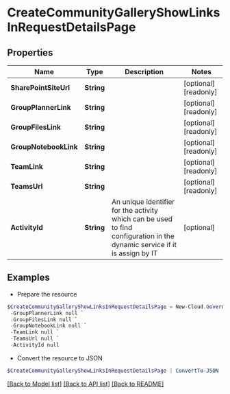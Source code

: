 # CreateCommunityGalleryShowLinksInRequestDetailsPage
## Properties

Name | Type | Description | Notes
------------ | ------------- | ------------- | -------------
**SharePointSiteUrl** | **String** |  | [optional] [readonly] 
**GroupPlannerLink** | **String** |  | [optional] [readonly] 
**GroupFilesLink** | **String** |  | [optional] [readonly] 
**GroupNotebookLink** | **String** |  | [optional] [readonly] 
**TeamLink** | **String** |  | [optional] [readonly] 
**TeamsUrl** | **String** |  | [optional] [readonly] 
**ActivityId** | **String** | An unique identifier for the activity which can be used to find configuration in the dynamic service if it is assign by IT | [optional] 

## Examples

- Prepare the resource
```powershell
$CreateCommunityGalleryShowLinksInRequestDetailsPage = New-Cloud.Governance.ClientCreateCommunityGalleryShowLinksInRequestDetailsPage  -SharePointSiteUrl null `
 -GroupPlannerLink null `
 -GroupFilesLink null `
 -GroupNotebookLink null `
 -TeamLink null `
 -TeamsUrl null `
 -ActivityId null
```

- Convert the resource to JSON
```powershell
$CreateCommunityGalleryShowLinksInRequestDetailsPage | ConvertTo-JSON
```

[[Back to Model list]](../README.md#documentation-for-models) [[Back to API list]](../README.md#documentation-for-api-endpoints) [[Back to README]](../README.md)

